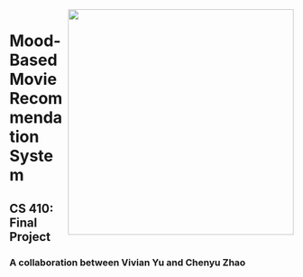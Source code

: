 <img src="https://lionbridge.ai/wp-content/uploads/2020/09/2020-09-17_movie-recommendation-system.jpg" width="400" align="right" />

# Mood-Based Movie Recommendation System
## CS 410: Final Project 
### A collaboration between Vivian Yu and Chenyu Zhao

